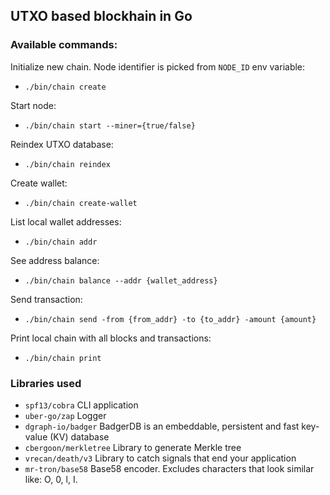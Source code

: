 ## UTXO based blockhain in Go

### Available commands:

Initialize new chain. Node identifier is picked from `NODE_ID` env variable:
- `./bin/chain create`

Start node:
- `./bin/chain start --miner={true/false}`

Reindex UTXO database:
- `./bin/chain reindex`

Create wallet:
- `./bin/chain create-wallet`

List local wallet addresses:
- `./bin/chain addr`

See address balance:
- `./bin/chain balance --addr {wallet_address}`

Send transaction:
- `./bin/chain send -from {from_addr} -to {to_addr} -amount {amount}`

Print local chain with all blocks and transactions:
- `./bin/chain print`


### Libraries used

- `spf13/cobra` CLI application
- `uber-go/zap` Logger
- `dgraph-io/badger` BadgerDB is an embeddable, persistent and fast key-value (KV) database
- `cbergoon/merkletree` Library to generate Merkle tree
- `vrecan/death/v3` Library to catch signals that end your application
- `mr-tron/base58` Base58 encoder. Excludes characters that look similar like: O, 0, l, I.
